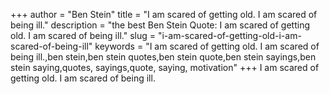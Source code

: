 +++
author = "Ben Stein"
title = "I am scared of getting old. I am scared of being ill."
description = "the best Ben Stein Quote: I am scared of getting old. I am scared of being ill."
slug = "i-am-scared-of-getting-old-i-am-scared-of-being-ill"
keywords = "I am scared of getting old. I am scared of being ill.,ben stein,ben stein quotes,ben stein quote,ben stein sayings,ben stein saying,quotes, sayings,quote, saying, motivation"
+++
I am scared of getting old. I am scared of being ill.
